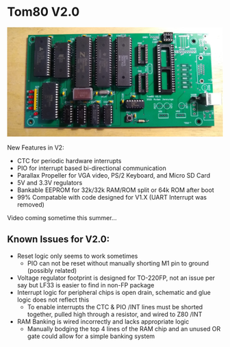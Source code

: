 # Tom80 V2.0

![alt text](https://github.com/anjennings/Tom80/blob/Version-2.0/Photos/V2%20Partial.jpg?raw=true)

New Features in V2:
* CTC for periodic hardware interrupts
* PIO for interrupt based bi-directional communication
* Parallax Propeller for VGA video, PS/2 Keyboard, and Micro SD Card
* 5V and 3.3V regulators
* Bankable EEPROM for 32k/32k RAM/ROM split or 64k ROM after boot
* 99% Compatable with code designed for V1.X (UART Interrupt was removed)
	
Video coming sometime this summer...
	
## Known Issues for V2.0:
* Reset logic only seems to work sometimes
	* PIO can not be reset without manually shorting M1 pin to ground (possibly related)
* Voltage regulator footprint is designed for TO-220FP, not an issue per say but LF33 is easier to find in non-FP package
* Interrupt logic for peripheral chips is open drain, schematic and glue logic does not reflect this
	* To enable interrupts the CTC & PIO /INT lines must be shorted together, pulled high through a resistor, and wired to Z80 /INT
* RAM Banking is wired incorrectly and lacks appropriate logic
	* Manually bodging the top 4 lines of the RAM chip and an unused OR gate could allow for a simple banking system